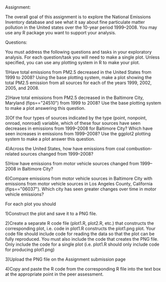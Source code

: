 Assignment:

The overall goal of this assignment is to explore the National Emissions Inventory database and see what it say about fine particulate matter pollution in the United states over the 10-year period 1999–2008. You may use any R package you want to support your analysis.

Questions:

You must address the following questions and tasks in your exploratory analysis. For each question/task you will need to make a single plot. Unless specified, you can use any plotting system in R to make your plot.

1)Have total emissions from PM2.5 decreased in the United States from 1999 to 2008? Using the base plotting system, make a plot showing the total PM2.5 emission from all sources for each of the years 1999, 2002, 2005, and 2008.

2)Have total emissions from PM2.5 decreased in the Baltimore City, Maryland (fips=="24510") from 1999 to 2008? Use the base plotting system to make a plot answering this question.

3)Of the four types of sources indicated by the type (point, nonpoint, onroad, nonroad) variable, which of these four sources have seen decreases in emissions from 1999–2008 for Baltimore City? Which have seen increases in emissions from 1999–2008? Use the ggplot2 plotting system to make a plot answer this question.

4)Across the United States, how have emissions from coal combustion-related sources changed from 1999–2008?

5)How have emissions from motor vehicle sources changed from 1999–2008 in Baltimore City?

6)Compare emissions from motor vehicle sources in Baltimore City with emissions from motor vehicle sources in Los Angeles County, California (fips=="06037"). Which city has seen greater changes over time in motor vehicle emissions?

For each plot you should

1)Construct the plot and save it to a PNG file.

2)Create a separate R code file (plot1.R, plot2.R, etc.) that constructs the corresponding plot, i.e. code in plot1.R constructs the plot1.png plot. Your code file should include code for reading the data so that the plot can be fully reproduced. You must also include the code that creates the PNG file. Only include the code for a single plot (i.e. plot1.R should only include code for producing plot1.png)

3)Upload the PNG file on the Assignment submission page

4)Copy and paste the R code from the corresponding R file into the text box at the appropriate point in the peer assessment.
